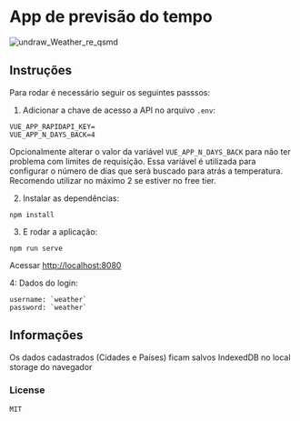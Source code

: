 # App de previsão do tempo

![undraw_Weather_re_qsmd](https://user-images.githubusercontent.com/15220162/101334102-2db34b80-3856-11eb-8add-1bc4ed9367f4.png)

## Instruções

Para rodar é necessário seguir os seguintes passsos:

1. Adicionar a chave de acesso a API no arquivo `.env`:

```
VUE_APP_RAPIDAPI_KEY=
VUE_APP_N_DAYS_BACK=4
```

Opcionalmente alterar o valor da variável `VUE_APP_N_DAYS_BACK` para
não ter problema com limites de requisição. Essa variável é utilizada
para configurar o número de dias que será buscado para atrás a temperatura.
Recomendo utilizar no máximo 2 se estiver no free tier.

2. Instalar as dependências:

`npm install`

3. E rodar a aplicação:

```
npm run serve
```

Acessar [http://localhost:8080](http://localhost:8080)

4: Dados do login:

```
username: `weather`
password: `weather`
```

## Informações

Os dados cadastrados (Cidades e Países) ficam salvos IndexedDB
no local storage do navegador

### License

```
MIT
```
